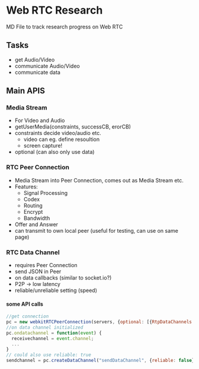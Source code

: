 # Web RTC Research

MD File to track research progress on Web RTC

## Tasks

* get Audio/Video
* communicate Audio/Video
* communicate data

## Main APIS

### Media Stream

* For Video and Audio  
* getUserMedia(constraints, successCB, erorCB)  
* constraints decide video/audio etc.  
  * video can eg. define resoultion
  * screen capture! 
* optional (can also only use data)

### RTC Peer Connection

* Media Stream into Peer Connection, comes out as Media Stream etc.
* Features:
  * Signal Processing
  * Codex
  * Routing
  * Encrypt
  * Bandwidth
* Offer and Answer
* can transmit to own local peer (useful for testing, can use on same page)

### RTC Data Channel

* requires Peer Connection
* send JSON in Peer
* on data callbacks (similar to socket.io?)
* P2P -> low latency
* reliable/unreliable setting (speed)

#### some API calls
``` javascript
//get connection
pc = new webkitRTCPeerConnection(servers, {optional: [{RtpDataChannels: true}]});
//on data channel initialized
pc.ondatachannel = function(event) {
  receivechannel = event.channel;
  ...
}
// could also use reliable: true
sendchannel = pc.createDataChannel("sendDataChannel", {reliable: false});
```
